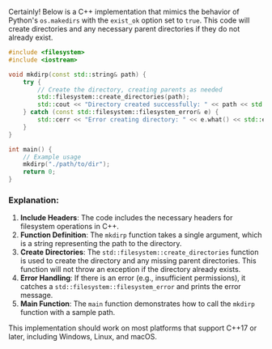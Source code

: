  Certainly! Below is a C++ implementation that mimics the behavior of Python's `os.makedirs` with the `exist_ok` option set to `true`. This code will create directories and any necessary parent directories if they do not already exist.

```cpp
#include <filesystem>
#include <iostream>

void mkdirp(const std::string& path) {
    try {
        // Create the directory, creating parents as needed
        std::filesystem::create_directories(path);
        std::cout << "Directory created successfully: " << path << std::endl;
    } catch (const std::filesystem::filesystem_error& e) {
        std::cerr << "Error creating directory: " << e.what() << std::endl;
    }
}

int main() {
    // Example usage
    mkdirp("./path/to/dir");
    return 0;
}
```

### Explanation:
1. **Include Headers**: The code includes the necessary headers for filesystem operations in C++.
2. **Function Definition**: The `mkdirp` function takes a single argument, which is a string representing the path to the directory.
3. **Create Directories**: The `std::filesystem::create_directories` function is used to create the directory and any missing parent directories. This function will not throw an exception if the directory already exists.
4. **Error Handling**: If there is an error (e.g., insufficient permissions), it catches a `std::filesystem::filesystem_error` and prints the error message.
5. **Main Function**: The `main` function demonstrates how to call the `mkdirp` function with a sample path.

This implementation should work on most platforms that support C++17 or later, including Windows, Linux, and macOS.

